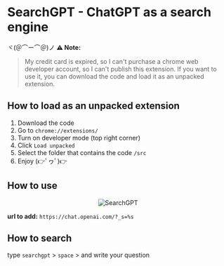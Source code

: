# SearchGPT - ChatGPT as a search engine

ヾ(＠⌒ー⌒＠)ノ
**⚠️ Note:**
> My credit card is expired, so I can't purchase a chrome web developer account, so I can't publish this extension. If you want to use it, you can download the code and load it as an unpacked extension.

## How to load as an unpacked extension

1. Download the code
2. Go to `chrome://extensions/`
3. Turn on developer mode (top right corner)
4. Click `Load unpacked`
5. Select the folder that contains the code `/src`
6. Enjoy (👉ﾟヮﾟ)👉

## How to use

<p align="center">
  <img src="searchgpt.gif" alt="SearchGPT" />
</p>

**url to add:** `https://chat.openai.com/?_s=%s`

## How to search
type `searchgpt` > `space` > and write your question
